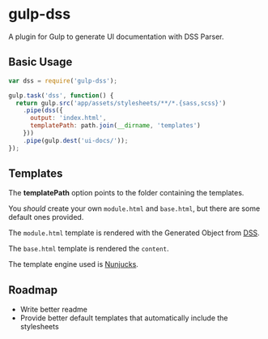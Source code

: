 # gulp-dss

A plugin for Gulp to generate UI documentation with DSS Parser.

## Basic Usage

```javascript
var dss = require('gulp-dss');

gulp.task('dss', function() {
  return gulp.src('app/assets/stylesheets/**/*.{sass,scss}')
    .pipe(dss({
      output: 'index.html',
      templatePath: path.join(__dirname, 'templates')
    }))
    .pipe(gulp.dest('ui-docs/'));
});
```

## Templates

The **templatePath** option points to the folder containing the templates.

You *should* create your own `module.html` and `base.html`, but there are some default ones provided.

The `module.html` template is rendered with the Generated Object from [DSS](https://github.com/darcyclarke/DSS).

The `base.html` template is rendered the `content`.

The template engine used is [Nunjucks](http://mozilla.github.io/nunjucks/).

## Roadmap

- Write better readme
- Provide better default templates that automatically include the stylesheets

